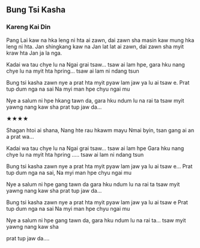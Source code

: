 ## Bung Tsi Kasha

### Kareng Kai Din

Pang Lai kaw na hka leng ni hta ai zawn,
dai zawn sha masin kaw mung
hka leng ni hta.
Jan shingkang kaw na
Jan lat lat ai zawn,
dai zawn sha myit kraw hta
Jan ja la nga.

Kadai wa tau chye lu na
Ngai grai tsaw... tsaw ai lam hpe,
gara hku nang chye lu na
myit hta hpring...
tsaw ai lam ni ndang tsun

Bung tsi kasha zawn nye a prat hta
myit pyaw lam jaw ya lu ai tsaw e.
Prat tup dum nga na sai
Na myi man hpe chyu ngai mu

Nye a salum ni hpe hkang tawn da,
gara hku ndum lu na rai ta
tsaw myit yawng nang kaw sha
prat tup jaw da...

★★★★

Shagan htoi ai shana,
Nang hte rau hkawm mayu
Nmai byin, tsan gang ai
an a prat wa...

Kadai wa tau chye lu na
Ngai grai tsaw... tsaw ai lam hpe
Gara hku nang chye lu na
myit hta hpring .....
tsaw ai lam ni ndang tsun

Bung tsi kasha zawn nye a prat hta
myit pyaw lam jaw ya lu ai tsaw e...
Prat tup dum nga na sai,
Na myi man hpe chyu ngai mu

Nye a salum ni hpe gang tawn da
gara hku ndum lu na rai ta
tsaw myit yawng nang kaw sha
prat tup jaw da...

Bung tsi kasha zawn nye a prat hta
myit pyaw lam jaw ya lu ai tsaw e
Prat tup dum nga na sai
Na myi man hpe chyu ngai mu

Nye a salum ni hpe gang tawn da,
gara hku ndum lu na rai ta...
tsaw myit yawng nang kaw sha

prat tup jaw da....
